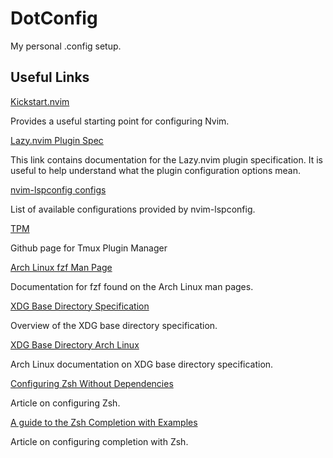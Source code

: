 # DotConfig

My personal .config setup.  

## Useful Links

[Kickstart.nvim](https://github.com/nvim-lua/kickstart.nvim)

Provides a useful starting point for configuring Nvim.

[Lazy.nvim Plugin Spec](https://lazy.folke.io/spec#spec-setup)

This link contains documentation for the Lazy.nvim plugin specification.  It is useful to help understand what the plugin configuration options mean.

[nvim-lspconfig configs](https://github.com/neovim/nvim-lspconfig/blob/master/doc/configs.md)

List of available configurations provided by nvim-lspconfig.

[TPM](https://github.com/tmux-plugins/tpm)

Github page for Tmux Plugin Manager

[Arch Linux fzf Man Page](https://man.archlinux.org/man/fzf.1)

Documentation for fzf found on the Arch Linux man pages.

[XDG Base Directory Specification](https://specifications.freedesktop.org/basedir-spec/latest/)

Overview of the XDG base directory specification.

[XDG Base Directory Arch Linux](https://wiki.archlinux.org/title/XDG_Base_Directory)

Arch Linux documentation on XDG base directory specification.

[Configuring Zsh Without Dependencies](https://thevaluable.dev/zsh-install-configure-mouseless/)

Article on configuring Zsh.

[A guide to the Zsh Completion with Examples](https://thevaluable.dev/zsh-completion-guide-examples/)

Article on configuring completion with Zsh.
